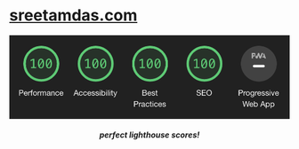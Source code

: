 # [sreetamdas.com](https://sreetamdas.com)

<img src="public/lighthouse_scores.png" align="center" alt="Lighthouse scores' screenshot: 100, 100, 100, 100" />

<h5 align="center">
	perfect lighthouse scores!
</h5>
